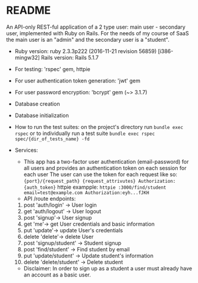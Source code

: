 # README

An API-only REST-ful application of a 2 type user: main user - secondary user, implemented with Ruby on Rails.
For the needs of my course of SaaS the main user is an "admin" and the secondary user is a "student".


* Ruby version: ruby 2.3.3p222 (2016-11-21 revision 56859) [i386-mingw32] 
  Rails version: Rails 5.1.7

* For testing: 'rspec' gem, httpie 
* For user authentication token generation: 'jwt' gem
* For user password encryption: 'bcrypt' gem (~> 3.1.7)

* Database creation

* Database initialization

* How to run the test suites: on the project's directory run `bundle exec rspec` or to individually run a test suite `bundle exec rspec spec/{dir_of_tests_name} -fd`


* Services: 
  * This app has a two-factor user authentication (email-password) for all users and provides an authentication token on each session for each user
    The user can use the token for each request like so: 
    `{port}/{request_path} {request_attrivutes} Authorization:{auth_token}`
    httpie exampple: `httpie :3000/find/student email=test@example.com Authorization:eyh...fJKH`
  * API /route endpoints: 
  1.  post 'auth/login' -> User login 
  2.  get 'auth/logout' -> User logout
  3.  post 'signup'-> User signup
  4.  get 'me'-> get User credentials and basic information
  5.  put 'update'-> update User's credentials 
  6.  delete 'delete'-> delete User
  7.  post 'signup/student' -> Student signup
  8.  post 'find/student' -> Find student by email
  9.  put 'update/student' -> Update student's information
  10. delete 'delete/student' -> Delete student
  
  * Disclaimer: In order to sign up as a student a user must already have an account as a basic user.
